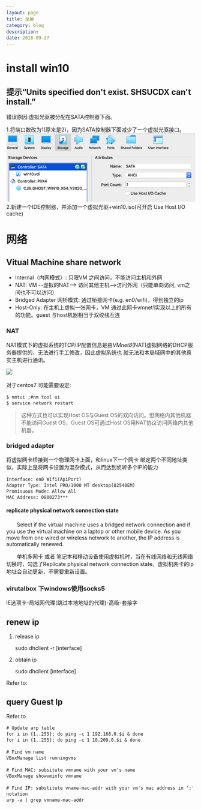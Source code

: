 ```yaml
---
layout: page
title: 全屏
category: blog
description: 
date: 2018-09-27
---
```

# install win10
## 提示“Units specified don't exist. SHSUCDX can't install.”
错误原因:虚拟光驱被分配在SATA控制器下面。

1.将端口数改为1(原来是2)，因为SATA控制器下面减少了一个虚拟光驱接口。
![](/img/c/ops/vm/install-win10-sata-num.png)
2.新建一个IDE控制器，并添加一个虚拟光驱+win10.iso(可开启 Use Host I/O cache)


# 网络

## Vitual Machine share network
- Internal（内网模式）: 
  只限VM 之间访问，不能访问主机和外网
- NAT: 
  VM --虚拟的NAT--> 访问其他主机-->访问外网（只能单向访问, vm之间也不可以访问）
- Bridged Adapter 网桥模式: 
  通过桥接网卡(e.g. en0/wifi)，得到独立的ip
- Host-Only: 
  在主机上虚拟一张网卡，VM 通过此网卡vmnet1实现以上的所有的功能。guest 与host机器相当于双绞线互连

### NAT
NAT模式下的虚拟系统的TCP/IP配置信息是由*VMnet8*(NAT)虚拟网络的DHCP服务器提供的，无法进行手工修改，因此虚拟系统也 就无法和本局域网中的其他真实主机进行通讯。

![](/img/ops/virtualbox-nat.png)

对于centos7 可能需要设定:

    $ nmtui ;#nm tool ui
    $ service network restart

> 这种方式也可以实现Host OS与Guest OS的双向访问。但网络内其他机器不能访问Guest OS，Guest OS可通过Host OS用NAT协议访问网络内其他机器。

### bridged adapter
将虚拟网卡桥接到一个物理网卡上面，和linux下一个网卡 绑定两个不同地址类似，实际上是将网卡设置为混杂模式，从而达到侦听多个IP的能力

	Interface: en0 Wifi(ApiPort)
	Adapter Type: Intel PRO/1000 MT desktop(82540EM)
	Promisuous Mode: Allow All
	MAC Address: 0800273***
    
#### replicate physical network connection state 
　　Select if the virtual machine uses a bridged network connection and if you use the virtual machine on a laptop or other mobile device. As you move from one wired or wireless network to another, the IP address is automatically renewed.

　　单机多网卡 或者 笔记本和移动设备使用虚拟机时，当在有线网络和无线网络切换时，勾选了Replicate physical network connection state，虚拟机网卡的ip地址会自动更新，不需要重新设置。

### virutalbox 下windows使用socks5
IE选项卡-局域网代理(跳过本地地址的代理)-高级-套接字

## renew ip
1. release ip

	sudo dhclient -r [interface]

2. obtain ip

	sudo dhclient [interface]

Refer to: [](/p/linux-net)

## query Guest Ip
Refer to [](/bin/getip.py)

	# Update arp table
	for i in {1..255}; do ping -c 1 192.168.0.$i & done
	for i in {1..255}; do ping -c 1 10.209.0.$i & done

	# Find vm name
	VBoxManage list runningvms

	# Find MAC: subsitute vmname with your vm's name
	VBoxManage showvminfo vmname

	# Find IP: substitute vname-mac-addr with your vm's mac address in ':' notation
	arp -a | grep vmname-mac-addr